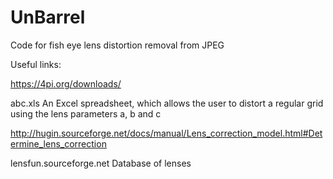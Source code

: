 # UnBarrel
Code for fish eye lens distortion removal from JPEG

Useful links:

https://4pi.org/downloads/

  abc.xls
  An Excel spreadsheet, which allows the user to distort a regular grid using the lens parameters a, b and c
  
http://hugin.sourceforge.net/docs/manual/Lens_correction_model.html#Determine_lens_correction

lensfun.sourceforge.net
  Database of lenses
